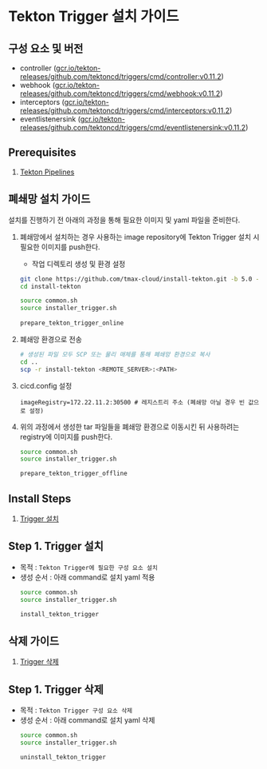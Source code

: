 # Tekton Trigger 설치 가이드

## 구성 요소 및 버전
* controller ([gcr.io/tekton-releases/github.com/tektoncd/triggers/cmd/controller:v0.11.2](https://console.cloud.google.com/gcr/images/tekton-releases/GLOBAL/github.com/tektoncd/triggers/cmd/controller@sha256:5ecf765dfed226e0b0b466ed971d3641991fb9069fc3249a1fcb92fe350fbe95/details?tab=info))
* webhook ([gcr.io/tekton-releases/github.com/tektoncd/triggers/cmd/webhook:v0.11.2](https://console.cloud.google.com/gcr/images/tekton-releases/GLOBAL/github.com/tektoncd/triggers/cmd/webhook@sha256:5d6153712e33fcd973e6099d6db6a38e06b5061a519bd45887219f9aacbf50b9?tag=v0.11.2))
* interceptors ([gcr.io/tekton-releases/github.com/tektoncd/triggers/cmd/interceptors:v0.11.2](https://console.cloud.google.com/gcr/images/tekton-releases/GLOBAL/github.com/tektoncd/triggers/cmd/interceptors@sha256:87a84f66f96ed17728ff9d3f6cba200d56c0c12eb5fbc06dee959cfb0c49197d?tag=v0.11.2))
* eventlistenersink ([gcr.io/tekton-releases/github.com/tektoncd/triggers/cmd/eventlistenersink:v0.11.2](https://console.cloud.google.com/gcr/images/tekton-releases/GLOBAL/github.com/tektoncd/triggers/cmd/eventlistenersink@sha256:ad7e626c0928fb762cb9880a29c18b15a30d44af405b7f102e8a18f21b640b2c/details?tab=info))


## Prerequisites
1. [Tekton Pipelines](./README-pipelines.md)

## 폐쇄망 설치 가이드
설치를 진행하기 전 아래의 과정을 통해 필요한 이미지 및 yaml 파일을 준비한다.
1. 폐쇄망에서 설치하는 경우 사용하는 image repository에 Tekton Trigger 설치 시 필요한 이미지를 push한다.
    * 작업 디렉토리 생성 및 환경 설정
   ```bash
   git clone https://github.com/tmax-cloud/install-tekton.git -b 5.0 --single-branch
   cd install-tekton
   
   source common.sh
   source installer_trigger.sh
    
   prepare_tekton_trigger_online
   ```

2. 폐쇄망 환경으로 전송
   ```bash
   # 생성된 파일 모두 SCP 또는 물리 매체를 통해 폐쇄망 환경으로 복사
   cd ..
   scp -r install-tekton <REMOTE_SERVER>:<PATH>
   ``` 

3. cicd.config 설정
   ```config
   imageRegistry=172.22.11.2:30500 # 레지스트리 주소 (폐쇄망 아닐 경우 빈 값으로 설정)
   ```

4. 위의 과정에서 생성한 tar 파일들을 폐쇄망 환경으로 이동시킨 뒤 사용하려는 registry에 이미지를 push한다.
   ```bash
   source common.sh
   source installer_trigger.sh
   
   prepare_tekton_trigger_offline
   ```

## Install Steps
1. [Trigger 설치](#step-1-trigger-설치)

## Step 1. Trigger 설치
* 목적 : `Tekton Trigger에 필요한 구성 요소 설치`
* 생성 순서 : 아래 command로 설치 yaml 적용
   ```bash
   source common.sh
   source installer_trigger.sh
  
   install_tekton_trigger
   ```


## 삭제 가이드
1. [Trigger 삭제](#step-1-trigger-삭제)

## Step 1. Trigger 삭제
* 목적 : `Tekton Trigger 구성 요소 삭제`
* 생성 순서 : 아래 command로 설치 yaml 삭제
   ```bash
   source common.sh
   source installer_trigger.sh
  
   uninstall_tekton_trigger 
   ```
